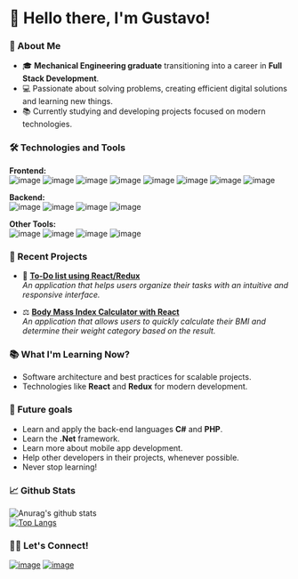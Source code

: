 # 👋 Hello there, I'm Gustavo!

### 🚀 About Me
- 🎓 **Mechanical Engineering graduate** transitioning into a career in **Full Stack Development**.
- 💻 Passionate about solving problems, creating efficient digital solutions and learning new things.
- 📚 Currently studying and developing projects focused on modern technologies.

### 🛠️ Technologies and Tools
**Frontend:**  
![image](https://img.shields.io/badge/HTML5-E34F26?style=for-the-badge&logo=html5&logoColor=white)
![image](https://img.shields.io/badge/CSS3-1572B6?style=for-the-badge&logo=css3&logoColor=white)
![image](https://img.shields.io/badge/JavaScript-323330?style=for-the-badge&logo=javascript&logoColor=F7DF1E)
![image](https://img.shields.io/badge/TypeScript-007ACC?style=for-the-badge&logo=typescript&logoColor=white)
![image](https://img.shields.io/badge/Vue%20js-35495E?style=for-the-badge&logo=vuedotjs&logoColor=4FC08D)
![image](https://img.shields.io/badge/React-20232A?style=for-the-badge&logo=react&logoColor=61DAFB)
![image](https://img.shields.io/badge/Redux-593D88?style=for-the-badge&logo=redux&logoColor=white)
![image](https://img.shields.io/badge/next%20js-000000?style=for-the-badge&logo=nextdotjs&logoColor=white)

**Backend:**  
![image](https://img.shields.io/badge/Node%20js-339933?style=for-the-badge&logo=nodedotjs&logoColor=white)
![image](https://img.shields.io/badge/Python-FFD43B?style=for-the-badge&logo=python&logoColor=blue)
![image](https://img.shields.io/badge/Express%20js-000000?style=for-the-badge&logo=express&logoColor=white)
![image](https://img.shields.io/badge/firebase-ffca28?style=for-the-badge&logo=firebase&logoColor=black)

**Other Tools:**  
![image](https://img.shields.io/badge/GIT-E44C30?style=for-the-badge&logo=git&logoColor=white)
![image](https://img.shields.io/badge/Sass-CC6699?style=for-the-badge&logo=sass&logoColor=white)
![image](https://img.shields.io/badge/Gulp-CF4647?style=for-the-badge&logo=gulp&logoColor=white)
![image](https://img.shields.io/badge/Bootstrap-563D7C?style=for-the-badge&logo=bootstrap&logoColor=white)

### 📂 Recent Projects
- 📝 [**To-Do list using React/Redux**](https://github.com/GustavoKasaki/project5-todo-list)  
  _An application that helps users organize their tasks with an intuitive and responsive interface._

- ⚖️ [**Body Mass Index Calculator with React**](https://github.com/GustavoKasaki/gmk-bmi-calculator-react)  
  _An application that allows users to quickly calculate their BMI and determine their weight category based on the result._

### 📚 What I'm Learning Now?
- Software architecture and best practices for scalable projects.
- Technologies like **React** and **Redux** for modern development.

### 💭 Future goals
- Learn and apply the back-end languages **C#** and **PHP**.
- Learn the **.Net** framework.
- Learn more about mobile app development.
- Help other developers in their projects, whenever possible.
- Never stop learning!

### 📈 Github Stats
![Anurag's github stats](https://github-readme-stats.vercel.app/api?username=GustavoKasaki&theme=highcontrast&hide=issues,contribs&show_icons=true)  
[![Top Langs](https://github-readme-stats.vercel.app/api/top-langs/?username=GustavoKasaki&theme=highcontrast&layout=compact&card_width=467)](https://github.com/anuraghazra/github-readme-stats)

### 🤝🏼 Let's Connect!
[![image](https://img.shields.io/badge/LinkedIn-0077B5?style=for-the-badge&logo=linkedin&logoColor=white)](https://www.linkedin.com/in/gustavokasaki) 
[![image](https://img.shields.io/badge/Gmail-D14836?style=for-the-badge&logo=gmail&logoColor=white)](mailto:gmkasaki@gmail.com)
